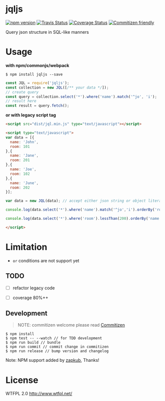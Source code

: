 # jqljs
[![npm version](https://badge.fury.io/js/jqljs.svg)](https://badge.fury.io/js/jqljs)
[![Travis Status](https://travis-ci.org/zapkub/JQLjs.svg?branch=master)](https://travis-ci.org/zapkub/JQLjs)
[![Coverage Status](https://coveralls.io/repos/github/zapkub/JQLjs/badge.svg?branch=master)](https://coveralls.io/github/zapkub/JQLjs?branch=master)
[![Commitizen friendly](https://img.shields.io/badge/commitizen-friendly-brightgreen.svg)](http://commitizen.github.io/cz-cli/)

Query json structure in SQL-like manners
# Usage 
**with npm/commonjs/webpack**
```
$ npm install jqljs --save
```
```js
const JQL = require('jqljs');
const collection = new JQL([/** your data */]);
// create query
const query = collection.select('*').where('name').match('^jo', 'i');
// result here
const result = query.fetch();
```


**or with legacy script tag**
```HTML
<script src="dist/jql.min.js" type="text/javascript"></script>
```
```HTML
<script type="text/javascript">
var data = [{
  name: 'John',
  room: 101
},{
  name: 'Jane',
  room: 201
},{
  name: 'Joe',
  room: 102
},{
  name: 'June',
  room: 202
}];

var data = new JQL(data); // accept either json string or object literal

console.log(data.select('*').where('name').match('^jo','i').orderBy('room desc').fetch());

console.log(data.select('*').where('room').lessThan(200).orderBy('name').fetch());

</script>
```
# Limitation
- ``or`` conditions are not support yet

## TODO
- [ ] refactor legacy code
- [ ] coverage 80%++


## Development
> NOTE: commitizen welcome please read [Commitizen](https://github.com/commitizen/cz-cli)
```
$ npm install
$ npm test -- --watch // for TDD development
$ npm run build // bundle
$ npm run commit // commit change in commitizen
$ npm run release // bump version and changelog
```
Note: NPM support added by [zapkub](https://github.com/earthchie/JQL.js/pull/1), Thanks!

# License
WTFPL 2.0 http://www.wtfpl.net/
